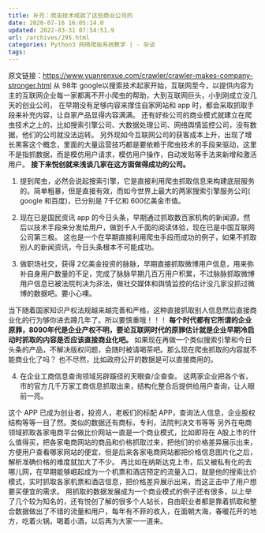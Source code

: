 ```yaml
---
title: 补充：爬虫技术成就了这些商业公司的
date: 2020-07-16 16:05:14.0
updated: 2022-03-31 07:54:51.9
url: /archives/295.html
categories: Python3 网络爬虫系统教学 | - 杂谈
tags: 
---
```




原文链接：https://www.yuanrenxue.com/crawler/crawler-makes-company-stronger.html 从 98年 google以搜索技术起家开始，互联网至今，以提供内容为主的互联网企业每一家都离不开小爬虫的帮助，大到互联网巨头，小到刚成立没几天的创业公司， 在早期没有足够内容来撑住自家网站和 app 时，都会采取抓取手段来补充内容，让自家产品显得内容满满。 还有好些公司的商业模式就建立在爬虫技术之上的，比如搜索引擎公司、大数据处理公司、网络舆情监控公司，没有数据，他们的公司就没法运转。 另外现如今互联网公司的获客成本上升，出现了增长黑客这个概念，里面的大量运营技巧都是要依赖于爬虫技术的手段来驱动，这里不是指抓数据，而是模仿用户请求，模仿用户操作，自动发贴等手法来新增和激活用户。 **接下来悦创就来浅谈几家在这方面做得成功的公司。**

1.  提到爬虫，必然会说起搜索引擎，它是直接利用爬虫抓取信息来构建底层服务的。简单粗暴，但是直接有效，而如今世界上最大的两家搜索引擎服务公司( google 和百度)，已分别是 7千亿和 600亿美金市值。
    
2.  现在已是国民资讯 app 的今日头条，早期通过抓取数百家机构的新闻源，然后以技术手段来分发给用户，做到千人千面的阅读体验，现在已是中国互联网公司第三极。 这也是一个在早期直接利用爬虫手段而成功的例子，如果不抓取别人的新闻资讯，今日头条根本不可能成功。
    
3.  做职场社交，获得 2亿美金投资的脉脉，早期直接抓取微博用户信息，用来弥补自身用户数量的不足，完成了脉脉早期几百万用户积累，不过脉脉抓取微博用户信息已被法院判决为非法，做社交媒体和舆情监控的估计没几家没抓过微博的数据吧。要小心噢。
    

当下随着国家知识产权法规越来越完善和严格，这种直接抓取别人信息然后直接商业化的行为够你进去蹲几年了。所以要慎重哦！！！ **每个时代都有它所谓的企业原罪，8090年代是企业产权不明，要论互联网时代的原罪估计就是企业早期冷启动时抓取的内容是否应该直接商业化吧。** 如果现在再做一个类似搜索引擎和今日头条的产品，不解决版权问题，会随时被请喝茶吧。那么现在爬虫抓取的内容就不能商业化了吗？ 也不尽然，比如政府公开的数据是可以直接商用的。

4.  在企业工商信息查询领域另辟蹊径的天眼查/企查查。 这两家企业把各个省，市的官方几千万家工商信息抓取出来，结构化整合后提供给用户查询，让人眼前一亮。

这个 APP 已成为创业者，投资人，老板们的标配 APP，查询法人信息，企业股权结构等等一目了然。类似的数据还有商标，专利，法院判决文书等等 另外在电商领域抓取各家电商平台做比价网站一直是一个商业模式，比如即将在 A股上市的什么值得买，把各家电商网站的商品和价格抓取过来，把他们的价格差异展示出来，方便用户查看哪家网站的便宜，但是后来各家电商网站都把价格信息图片化之后，解析准确价格的难度就加大了不少。 再比如在纳斯达克上市，后又被私有化的去哪儿网，在早期能够崛起成为一个机票和酒店预定的流量入口，就是他的搜索比价模式，实时抓取各家机票和酒店信息，把价格差异展示出来，而这正击中了用户想要买便宜的需求。 用抓取的数据发展成为一个商业模式的例子还有很多，以上举了几个较为知名的，还有悦创了解的很多个人站长，自由职业者都是靠着抓取和整合数据做出了不错的流量和用户，每年有不菲的收入，在面朝大海，春暖花开的地方，吃着火锅，喝着小酒，以后再为大家一一道来。